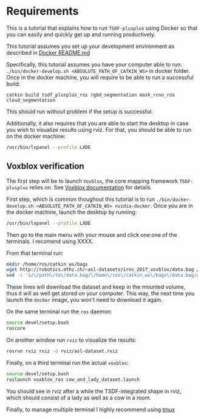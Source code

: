 # Requirements

This is a tutorial that explains how to run `TSDF-plusplus` using Docker
so that you can easily and quickly get up and running productively.

This tutorial assumes you set up your development environment as described in [Docker README.md](../docker/README.md)

Specifically, this tutorial assumes you have your computer able to run: `./bin/docker-develop.sh <ABSOLUTE_PATH_OF_CATKIN_WS>`
in docker folder. Once in the docker machine, you will require to be able to run a successful build:
```
catkin build tsdf_plusplus_ros rgbd_segmentation mask_rcnn_ros cloud_segmentation
```
This should run without problem if the setup is successful.

Additionally, it also requires that you are able to start the desktop in case you wish to visualize
results using rviz. For that, you should be able to run on the docker machine:
```bash
/usr/bin/lxpanel --profile LXDE
```

## Voxblox verification

The first step will be to launch `Voxblox`, the core mapping framework `TSDF-plusplus` relies on.
See [Voxblox documentation](https://voxblox.readthedocs.io/en/latest/index.html) for details.

First step, which is common thoughout this tutorial is to run `./bin/docker-develop.sh <ABSOLUTE_PATH_OF_CATKIN_WS> nvidia-docker`.
Once you are in the docker machine, launch the desktop by running:
```bash
/usr/bin/lxpanel --profile LXDE
```

Then go to the main menu with your mouse and click one one of the terminals.
I recomend using XXXX.

From that terminal run:
```bash
mkdir /home/ros/catkin_ws/bags
wget http://robotics.ethz.ch/~asl-datasets/iros_2017_voxblox/data.bag /home/ros/catkin_ws/bags
sed -i 's/\/path\/to\/data.bag/\/home\/ros\/catkin_ws\/bags\/data.bag/g' /home/ros/catkin_ws/src/voxblox/voxblox_ros/launch/cow_and_lady_dataset.launch
```

These lines will download the dataset and keep in the mounted volume, thus it will as well get stored on your computer. This way,
the next time you launch the `docker` image, you won't need to download it again.

On the same terminal run the `ros` daemon:
```bash
source devel/setup.bash
roscore
```

On another window run `rviz` to visualize the results:
```bash
rosrun rviz rviz -d rviz/asl-dataset.rviz
```

Finally, on a third terminal run the actual `voxblox`:
```bash
source devel/setup.bash
roslaunch voxblox_ros cow_and_lady_dataset.launch
```

You should see in rviz after a while the TSDF-integrated shape in rviz, which should consist of a lady as well as a cow in a room.

Finally, to manage multiple terminal I highly recommend using [tmux](https://github.com/tmux/tmux/wiki/Getting-Started)
